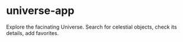# universe-app
Explore the facinating Universe. Search for celestial objects, check its details, add favorites.
